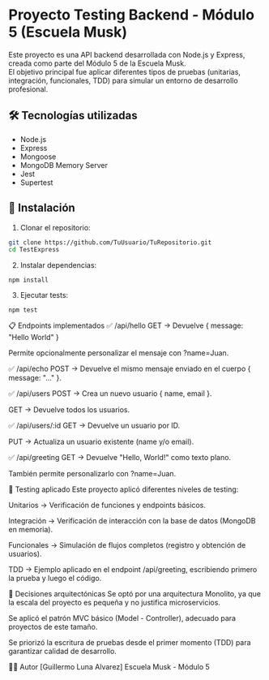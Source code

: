 # Proyecto Testing Backend - Módulo 5 (Escuela Musk)

Este proyecto es una API backend desarrollada con Node.js y Express, creada como parte del Módulo 5 de la Escuela Musk.  
El objetivo principal fue aplicar diferentes tipos de pruebas (unitarias, integración, funcionales, TDD) para simular un entorno de desarrollo profesional.

## 🛠 Tecnologías utilizadas

- Node.js
- Express
- Mongoose
- MongoDB Memory Server
- Jest
- Supertest

## 🚀 Instalación

1. Clonar el repositorio:

```bash
git clone https://github.com/TuUsuario/TuRepositorio.git
cd TestExpress
```
2. Instalar dependencias:

```
npm install

```

3. Ejecutar tests:

```
npm test
```

📋 Endpoints implementados
✅ /api/hello
GET → Devuelve { message: "Hello World" }

Permite opcionalmente personalizar el mensaje con ?name=Juan.

✅ /api/echo
POST → Devuelve el mismo mensaje enviado en el cuerpo { message: "..." }.

✅ /api/users
POST → Crea un nuevo usuario { name, email }.

GET → Devuelve todos los usuarios.

✅ /api/users/:id
GET → Devuelve un usuario por ID.

PUT → Actualiza un usuario existente (name y/o email).

✅ /api/greeting
GET → Devuelve "Hello, World!" como texto plano.

También permite personalizarlo con ?name=Juan.

🧪 Testing aplicado
Este proyecto aplicó diferentes niveles de testing:

Unitarios → Verificación de funciones y endpoints básicos.

Integración → Verificación de interacción con la base de datos (MongoDB en memoria).

Funcionales → Simulación de flujos completos (registro y obtención de usuarios).

TDD → Ejemplo aplicado en el endpoint /api/greeting, escribiendo primero la prueba y luego el código.

📝 Decisiones arquitectónicas
Se optó por una arquitectura Monolito, ya que la escala del proyecto es pequeña y no justifica microservicios.

Se aplicó el patrón MVC básico (Model - Controller), adecuado para proyectos de este tamaño.

Se priorizó la escritura de pruebas desde el primer momento (TDD) para garantizar calidad de desarrollo.


👨‍💻 Autor
[Guillermo Luna Alvarez]
Escuela Musk - Módulo 5
